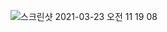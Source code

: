 ![스크린샷 2021-03-23 오전 11 19 08](https://user-images.githubusercontent.com/45069571/112082981-9f2ac600-8bc9-11eb-8626-56e204d1b403.png)
